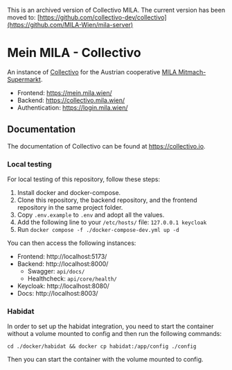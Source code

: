 This is an archived version of Collectivo MILA. The current version has been moved to: [https://github.com/collectivo-dev/collectivo](https://github.com/MILA-Wien/mila-server)

# Mein MILA - Collectivo

An instance of [Collectivo](https://github.com/MILA-Wien/collectivo/) for the Austrian cooperative [MILA Mitmach-Supermarkt](https://www.mila.wien/).

- Frontend: https://mein.mila.wien/
- Backend: https://collectivo.mila.wien/
- Authentication: https://login.mila.wien/

## Documentation

The documentation of Collectivo can be found at https://collectivo.io.

### Local testing

For local testing of this repository, follow these steps:

1. Install docker and docker-compose.
2. Clone this repository, the backend repository, and the frontend repository in the same project folder.
3. Copy `.env.example` to `.env` and adopt all the values.
4. Add the following line to your `/etc/hosts/` file: `127.0.0.1 keycloak`
5. Run `docker compose -f ./docker-compose-dev.yml up -d`

You can then access the following instances:

- Frontend: http://localhost:5173/
- Backend: http://localhost:8000/
    - Swagger: `api/docs/`
    - Healthcheck: `api/core/health/`
- Keycloak: http://localhost:8080/
- Docs: http://localhost:8003/

### Habidat

In order to set up the habidat integration, you need to start the container without a volume mounted to config and then run the following commands:

```
cd ./docker/habidat && docker cp habidat:/app/config ./config
```

Then you can start the container with the volume mounted to config.
